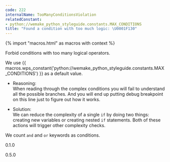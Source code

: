 ```yaml
---
code: 222
internalName: TooManyConditionsViolation
relatedConstant:
- python://wemake_python_styleguide.constants.MAX_CONDITIONS
title: "Found a condition with too much logic: \U0001F130"
---
```


{% import "macros.html" as macros with context %}

Forbid conditions with too many logical operators.

We use {{ macros.wps_constant('python://wemake_python_styleguide.constants.MAX_CONDITIONS') }} as a default
value.

  - Reasoning:  
    When reading through the complex conditions you will fail to
    understand all the possible branches. And you will end up putting
    debug breakpoint on this line just to figure out how it works.

  - Solution:  
    We can reduce the complexity of a single `if` by doing two things:
    creating new variables or creating nested `if` statements. Both of
    these actions will trigger other complexity checks.

We count `and` and `or` keywords as conditions.

<div class="versionadded">

0.1.0

</div>

<div class="versionchanged">

0.5.0

</div>